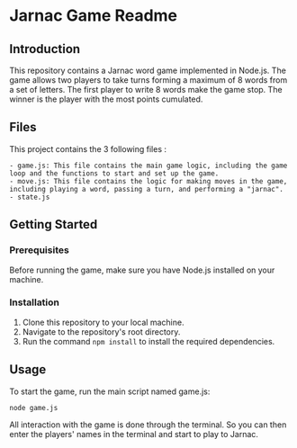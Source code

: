 # Jarnac Game Readme

## Introduction

This repository contains a Jarnac word game implemented in Node.js. The game allows two players to take turns forming a maximum of 8 words from a set of letters. The first player to write 8 words make the game stop. The winner is the player with the most points cumulated.

## Files

This project contains the 3 following files :
    
    - game.js: This file contains the main game logic, including the game loop and the functions to start and set up the game.
    - move.js: This file contains the logic for making moves in the game, including playing a word, passing a turn, and performing a "jarnac".
    - state.js

## Getting Started

### Prerequisites

Before running the game, make sure you have Node.js installed on your machine.

### Installation

1. Clone this repository to your local machine.
2. Navigate to the repository's root directory.
3. Run the command `npm install` to install the required dependencies.

## Usage

To start the game, run the main script named game.js:

```bash
node game.js
```

All interaction with the game is done through the terminal. So you can then enter the players' names in the terminal and start to play to Jarnac.
